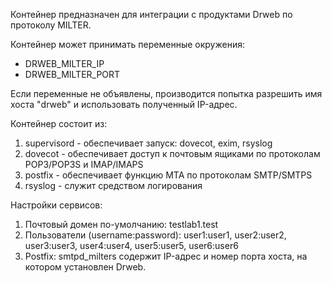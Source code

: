 Контейнер предназначен для интеграции с продуктами Drweb по протоколу MILTER.


Контейнер может принимать переменные окружения:

* DRWEB_MILTER_IP
* DRWEB_MILTER_PORT

Если переменные не объявлены, производится попытка разрешить имя хоста "drweb" и использовать полученный IP-адрес.

Контейнер состоит из:

1. supervisord - обеспечивает запуск: dovecot, exim, rsyslog
2. dovecot - обеспечивает доступ к почтовым ящиками по протоколам POP3/POP3S и IMAP/IMAPS
3. postfix - обеспечивает функцию MTA по протоколам SMTP/SMTPS
4. rsyslog - служит средством логирования

Настройки сервисов:

1. Почтовый домен по-умолчанию: testlab1.test
2. Пользователи (username:password): user1:user1, user2:user2, user3:user3, user4:user4, user5:user5, user6:user6
3. Postfix: smtpd_milters содержит IP-адрес и номер порта хоста, на котором установлен Drweb. 
